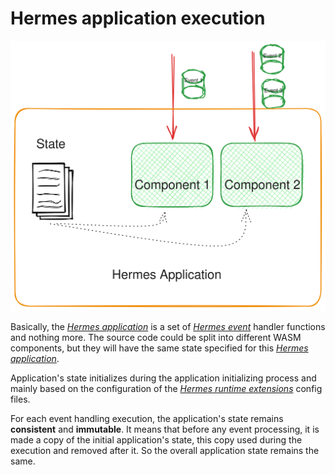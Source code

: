 # Hermes application execution

![Hermes Application](images/hermes_application.svg)

Basically, the [*Hermes application*] is a set of [*Hermes event*] handler functions and nothing more.
The source code could be split into different WASM components,
but they will have the same state specified for this [*Hermes application*].

Application's state initializes during the application initializing process
and mainly based on the configuration of the [*Hermes runtime extensions*] config files.

For each event handling execution,
the application's state remains **consistent** and **immutable**.
It means that before any event processing,
it is made a copy of the initial application's state,
this copy used during the execution and removed after it.
So the overall application state remains the same.

[*Hermes event*]: ./../../05_building_block_view/hermes_core.md#hermes-event
[*Hermes runtime extensions*]: ./../../05_building_block_view/hermes_core.md#hermes-runtime-extension-hre
[*Hermes application*]: ./../../05_building_block_view/hermes_core.md#hermes-application
